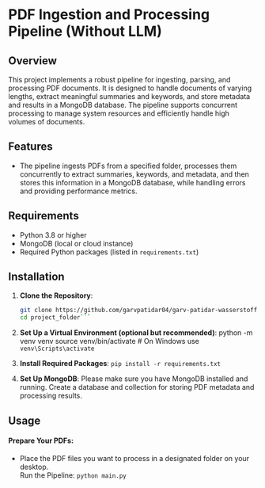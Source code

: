 # PDF Ingestion and Processing Pipeline (Without LLM)

## Overview

This project implements a robust pipeline for ingesting, parsing, and processing PDF documents. It is designed to handle documents of varying lengths, extract meaningful summaries and keywords, and store metadata and results in a MongoDB database. The pipeline supports concurrent processing to manage system resources and efficiently handle high volumes of documents.

## Features

- The pipeline ingests PDFs from a specified folder, processes them concurrently to extract summaries, keywords, and metadata, and then stores this information in a MongoDB database, while handling errors and providing performance metrics.

## Requirements

- Python 3.8 or higher
- MongoDB (local or cloud instance)
- Required Python packages (listed in `requirements.txt`)

## Installation

1. **Clone the Repository**:
   ```bash
   git clone https://github.com/garvpatidar04/garv-patidar-wasserstoff-AiInternTask.git
   cd project_folder```

2. **Set Up a Virtual Environment (optional but recommended)**:
  python -m venv venv
  source venv/bin/activate  # On Windows use `venv\Scripts\activate`

3. **Install Required Packages**:
  ```pip install -r requirements.txt```
4. **Set Up MongoDB**:
   Please make sure you have MongoDB installed and running.
    Create a database and collection for storing PDF metadata and processing results.

## Usage
#### Prepare Your PDFs:

* Place the PDF files you want to process in a designated folder on your desktop.                                                  
      Run the Pipeline: `python main.py` 
    
     
